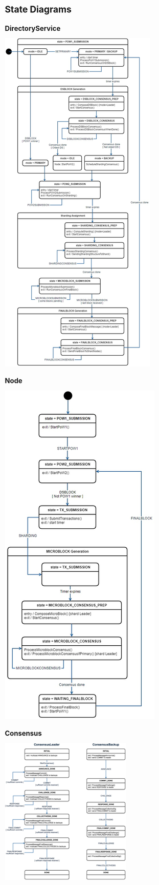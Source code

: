 # State Diagrams

## DirectoryService

![DirectoryService State Diagram](https://github.com/Zilliqa/Zilliqa/raw/master/docs/images/DirectoryService.jpg "DirectoryService State Diagram")

## Node

![Node State Diagram](https://github.com/Zilliqa/Zilliqa/raw/master/docs/images/Node.jpg "Node State Diagram")

## Consensus

<img src="https://github.com/Zilliqa/Zilliqa/raw/master/docs/images/Consensus.jpg" width="75%" alt="Consensus State Diagram"></img>